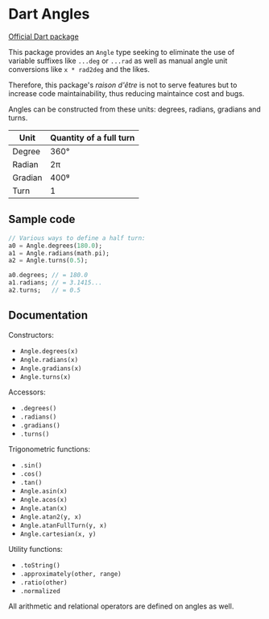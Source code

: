 # Dart Angles

[Official Dart package](https://pub.dartlang.org/packages/angles)

This package provides an `Angle` type seeking to eliminate the use of variable suffixes like `...deg` or `...rad`
as well as manual angle unit conversions like `x * rad2deg` and the likes.

Therefore, this package's *raison d'être* is not to serve features but to increase code maintainability,
thus reducing maintaince cost and bugs.

Angles can be constructed from these units: degrees, radians, gradians and turns.

| Unit | Quantity of a full turn |
|--|--|
| Degree | 360° |
| Radian | 2π |
| Gradian | 400ᵍ |
| Turn | 1 |


## Sample code


```dart
// Various ways to define a half turn:
a0 = Angle.degrees(180.0);
a1 = Angle.radians(math.pi);
a2 = Angle.turns(0.5);

a0.degrees; // = 180.0
a1.radians; // = 3.1415...
a2.turns;   // = 0.5
```


## Documentation


Constructors:
- `Angle.degrees(x)`
- `Angle.radians(x)`
- `Angle.gradians(x)`
- `Angle.turns(x)`

Accessors:
- `.degrees()`
- `.radians()`
- `.gradians()`
- `.turns()`

Trigonometric functions:
- `.sin()`
- `.cos()`
- `.tan()`
- `Angle.asin(x)`
- `Angle.acos(x)`
- `Angle.atan(x)`
- `Angle.atan2(y, x)`
- `Angle.atanFullTurn(y, x)`
- `Angle.cartesian(x, y)`

Utility functions:
- `.toString()`
- `.approximately(other, range)`
- `.ratio(other)`
- `.normalized`

All arithmetic and relational operators are defined on angles as well.

